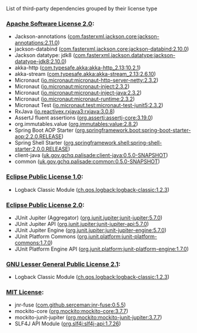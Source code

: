 List of third-party dependencies grouped by their license type

### [Apache Software License 2.0](./licenses/apache_software_license_2.0.txt):
* Jackson-annotations ([com.fasterxml.jackson.core:jackson-annotations:2.11.0](http://github.com/FasterXML/jackson))
* jackson-databind ([com.fasterxml.jackson.core:jackson-databind:2.10.0](http://github.com/FasterXML/jackson))
* Jackson datatype: jdk8 ([com.fasterxml.jackson.datatype:jackson-datatype-jdk8:2.10.0](https://github.com/FasterXML/jackson-modules-java8/jackson-datatype-jdk8))
* akka-http ([com.typesafe.akka:akka-http_2.13:10.2.1](https://akka.io))
* akka-stream ([com.typesafe.akka:akka-stream_2.13:2.6.10](https://akka.io/))
* Micronaut ([io.micronaut:micronaut-http-server-netty:2.3.2](http://micronaut.io))
* Micronaut ([io.micronaut:micronaut-inject:2.3.2](http://micronaut.io))
* Micronaut ([io.micronaut:micronaut-inject-java:2.3.2](http://micronaut.io))
* Micronaut ([io.micronaut:micronaut-runtime:2.3.2](http://micronaut.io))
* Micronaut Test ([io.micronaut.test:micronaut-test-junit5:2.3.2](http://micronaut.io))
* RxJava ([io.reactivex.rxjava3:rxjava:3.0.8](https://github.com/ReactiveX/RxJava))
* AssertJ fluent assertions ([org.assertj:assertj-core:3.19.0](https://assertj.github.io/doc/assertj-core/))
* org.immutables.value ([org.immutables:value:2.8.2](http://immutables.org/value))
* Spring Boot AOP Starter ([org.springframework.boot:spring-boot-starter-aop:2.2.0.RELEASE](https://projects.spring.io/spring-boot/#/spring-boot-parent/spring-boot-starters/spring-boot-starter-aop))
* Spring Shell Starter ([org.springframework.shell:spring-shell-starter:2.0.0.RELEASE](http://projects.spring.io/spring-boot/spring-shell-parent/spring-shell-starter/))
* client-java ([uk.gov.gchq.palisade:client-java:0.5.0-SNAPSHOT](https://github.com/gchq/Palisade-clients/tree/develop/client-java))
* common ([uk.gov.gchq.palisade:common:0.5.0-SNAPSHOT](https://github.com/gchq/Palisade-common))

### [Eclipse Public License 1.0](./licenses/eclipse_public_license_1.0.html):
* Logback Classic Module ([ch.qos.logback:logback-classic:1.2.3](http://logback.qos.ch/logback-classic))

### [Eclipse Public License 2.0](./licenses/eclipse_public_license_2.0.html):
* JUnit Jupiter (Aggregator) ([org.junit.jupiter:junit-jupiter:5.7.0](https://junit.org/junit5/))
* JUnit Jupiter API ([org.junit.jupiter:junit-jupiter-api:5.7.0](https://junit.org/junit5/))
* JUnit Jupiter Engine ([org.junit.jupiter:junit-jupiter-engine:5.7.0](https://junit.org/junit5/))
* JUnit Platform Commons ([org.junit.platform:junit-platform-commons:1.7.0](https://junit.org/junit5/))
* JUnit Platform Engine API ([org.junit.platform:junit-platform-engine:1.7.0](https://junit.org/junit5/))

### [GNU Lesser General Public License 2.1](./licenses/gnu_lgpl_2.1.html):
* Logback Classic Module ([ch.qos.logback:logback-classic:1.2.3](http://logback.qos.ch/logback-classic))

### [MIT License](./licenses/mit_license.txt):
* jnr-fuse ([com.github.serceman:jnr-fuse:0.5.5](https://github.com/SerCeMan/jnr-fuse))
* mockito-core ([org.mockito:mockito-core:3.7.7](https://github.com/mockito/mockito))
* mockito-junit-jupiter ([org.mockito:mockito-junit-jupiter:3.7.7](https://github.com/mockito/mockito))
* SLF4J API Module ([org.slf4j:slf4j-api:1.7.26](http://www.slf4j.org))
